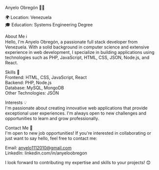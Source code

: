 Anyelo Obregón 👨‍💻

🌍 Location: Venezuela  
🎓 Education: Systems Engineering Degree


About Me ℹ️  
Hello, I'm Anyelo Obregón, a passionate full stack developer from Venezuela. With a solid background in computer science and extensive experience in web development, I specialize in building applications using technologies such as PHP, JavaScript, HTML, CSS, JSON, Node.js, and React.

Skills 🚀  
Frontend: HTML, CSS, JavaScript, React  
Backend: PHP, Node.js  
Database: MySQL, MongoDB  
Other Technologies: JSON  

Interests 💡  
I'm passionate about creating innovative web applications that provide exceptional user experiences. I'm always open to new challenges and opportunities to learn and grow professionally.

Contact Me 📧  
I'm open to new job opportunities! If you're interested in collaborating or just want to say hello, feel free to contact me:

Email: anyelo1112010@gmail.com  
LinkedIn: linkedin.com/in/anyeloobregon  


I look forward to contributing my expertise and skills to your projects! 😊
<!--
**anyelo111/anyelo111** is a ✨ _special_ ✨ repository because its `README.md` (this file) appears on your GitHub profile.

Here are some ideas to get you started:

- 🔭 I’m currently working on ...
- 🌱 I’m currently learning ...
- 👯 I’m looking to collaborate on ...
- 🤔 I’m looking for help with ...
- 💬 Ask me about ...
- 📫 How to reach me: ...
- 😄 Pronouns: ...
- ⚡ Fun fact: ...
-->
